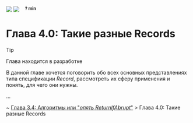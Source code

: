 <div align='left'>
    <img src='../assets/formal.svg'>
    <img src='../assets/normal.svg'>
    &nbsp;&nbsp;
    <sup><b>? min</b></sup>
</div>

# Глава 4.0: Такие разные Records

> [!TIP]  
> Глава находится в разработке

В данной главе хочется поговорить обо всех основных представлениях типа спецификации _Record_,
рассмотреть их сферу применения и понять, для чего они нужны.

...

~ [Глава 3.4: Алгоритмы или "_опять ReturnIfAbrupt_"](../get-started/Chapter_4.md) > Глава 4.0:
Такие разные Records
